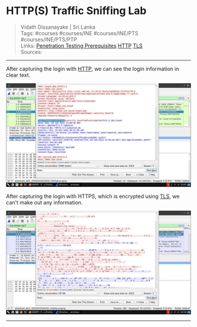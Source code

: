 # HTTP(S) Traffic Sniffing Lab

> Vidath Dissanayake | Sri Lanka  
> Tags: #courses #courses/INE #courses/INE/PTS #courses/INE/PTS/PTP  
> Links: [Penetration Testing Prerequisites](../Penetration%20Testing%20Prerequisites.md) [HTTP](../../../../../network/communication%20protocol/TCP%20IP%20layer%204/OSI%20layer%207/HTTP.md) [TLS](../../../../../Cybersecurity/cryptography/secure%20communication/secure%20communication%20protocols/TLS.md)  
> Sources:  

---

After capturing the login with [HTTP](../../../../../network/communication%20protocol/TCP%20IP%20layer%204/OSI%20layer%207/HTTP.md), we can see the login information in clear text.

![HTTP capture](assets/images/HTTP%20capture.png)

After capturing the login with HTTPS, which is encrypted using [TLS](../../../../../Cybersecurity/cryptography/secure%20communication/secure%20communication%20protocols/TLS.md), we can't make out any information.

![HTTPS capture](assets/images/HTTPS%20capture.png)

---